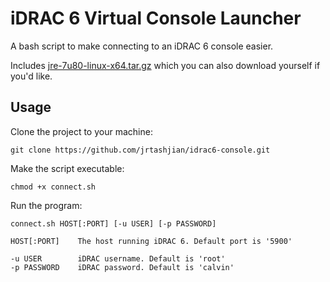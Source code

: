 # iDRAC 6 Virtual Console Launcher

A bash script to make connecting to an iDRAC 6 console easier.

Includes [jre-7u80-linux-x64.tar.gz](https://download.oracle.com/otn/java/jdk/7u80-b15/jre-7u80-linux-x64.tar.gz) which you can also download yourself if you'd like.

## Usage

Clone the project to your machine:
```
git clone https://github.com/jrtashjian/idrac6-console.git
```

Make the script executable:
```
chmod +x connect.sh
```

Run the program:
```
connect.sh HOST[:PORT] [-u USER] [-p PASSWORD]

HOST[:PORT]    The host running iDRAC 6. Default port is '5900'

-u USER        iDRAC username. Default is 'root'
-p PASSWORD    iDRAC password. Default is 'calvin'
```